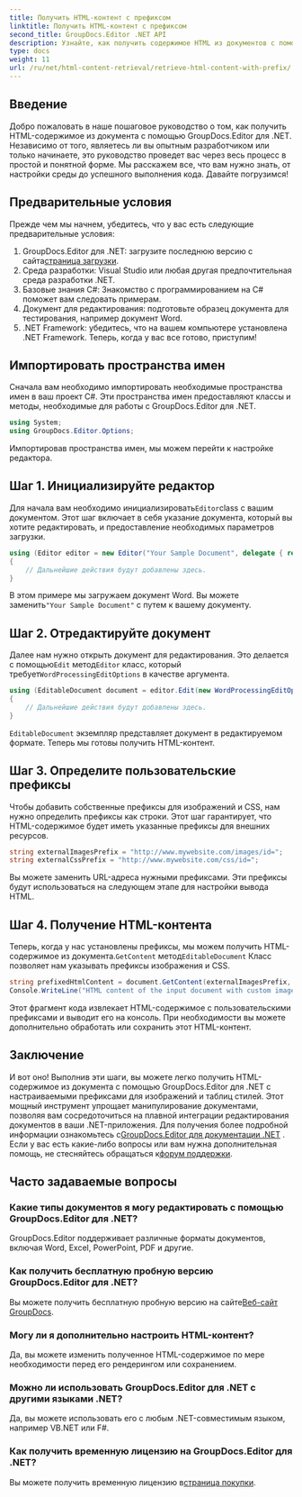 ```yaml
---
title: Получить HTML-контент с префиксом
linktitle: Получить HTML-контент с префиксом
second_title: GroupDocs.Editor .NET API
description: Узнайте, как получить содержимое HTML из документов с помощью GroupDocs.Editor для .NET с настраиваемыми префиксами для изображений и таблиц стилей. Пошаговое руководство включено.
type: docs
weight: 11
url: /ru/net/html-content-retrieval/retrieve-html-content-with-prefix/
---
```

## Введение
Добро пожаловать в наше пошаговое руководство о том, как получить HTML-содержимое из документа с помощью GroupDocs.Editor для .NET. Независимо от того, являетесь ли вы опытным разработчиком или только начинаете, это руководство проведет вас через весь процесс в простой и понятной форме. Мы расскажем все, что вам нужно знать, от настройки среды до успешного выполнения кода. Давайте погрузимся!
## Предварительные условия
Прежде чем мы начнем, убедитесь, что у вас есть следующие предварительные условия:
1.  GroupDocs.Editor для .NET: загрузите последнюю версию с сайта[страница загрузки](https://releases.groupdocs.com/editor/net/).
2. Среда разработки: Visual Studio или любая другая предпочтительная среда разработки .NET.
3. Базовые знания C#: Знакомство с программированием на C# поможет вам следовать примерам.
4. Документ для редактирования: подготовьте образец документа для тестирования, например документ Word.
5. .NET Framework: убедитесь, что на вашем компьютере установлена .NET Framework.
Теперь, когда у вас все готово, приступим!
## Импортировать пространства имен
Сначала вам необходимо импортировать необходимые пространства имен в ваш проект C#. Эти пространства имен предоставляют классы и методы, необходимые для работы с GroupDocs.Editor для .NET.
```csharp
using System;
using GroupDocs.Editor.Options;
```
Импортировав пространства имен, мы можем перейти к настройке редактора.
## Шаг 1. Инициализируйте редактор
 Для начала вам необходимо инициализировать`Editor`class с вашим документом. Этот шаг включает в себя указание документа, который вы хотите редактировать, и предоставление необходимых параметров загрузки.
```csharp
using (Editor editor = new Editor("Your Sample Document", delegate { return new WordProcessingLoadOptions(); }))
{
    // Дальнейшие действия будут добавлены здесь.
}
```
 В этом примере мы загружаем документ Word. Вы можете заменить`"Your Sample Document"` с путем к вашему документу.
## Шаг 2. Отредактируйте документ
 Далее нам нужно открыть документ для редактирования. Это делается с помощью`Edit` метод`Editor` класс, который требует`WordProcessingEditOptions` в качестве аргумента.
```csharp
using (EditableDocument document = editor.Edit(new WordProcessingEditOptions()))
{
    // Дальнейшие действия будут добавлены здесь.
}
```
`EditableDocument` экземпляр представляет документ в редактируемом формате. Теперь мы готовы получить HTML-контент.
## Шаг 3. Определите пользовательские префиксы
Чтобы добавить собственные префиксы для изображений и CSS, нам нужно определить префиксы как строки. Этот шаг гарантирует, что HTML-содержимое будет иметь указанные префиксы для внешних ресурсов.
```csharp
string externalImagesPrefix = "http://www.mywebsite.com/images/id=";
string externalCssPrefix = "http://www.mywebsite.com/css/id=";
```
Вы можете заменить URL-адреса нужными префиксами. Эти префиксы будут использоваться на следующем этапе для настройки вывода HTML.
## Шаг 4. Получение HTML-контента
Теперь, когда у нас установлены префиксы, мы можем получить HTML-содержимое из документа.`GetContent` метод`EditableDocument` Класс позволяет нам указывать префиксы изображения и CSS.
```csharp
string prefixedHtmlContent = document.GetContent(externalImagesPrefix, externalCssPrefix);
Console.WriteLine("HTML content of the input document with custom image and stylesheet prefixes: {0}", prefixedHtmlContent);
```
Этот фрагмент кода извлекает HTML-содержимое с пользовательскими префиксами и выводит его на консоль. При необходимости вы можете дополнительно обработать или сохранить этот HTML-контент.
## Заключение
И вот оно! Выполнив эти шаги, вы можете легко получить HTML-содержимое из документа с помощью GroupDocs.Editor для .NET с настраиваемыми префиксами для изображений и таблиц стилей. Этот мощный инструмент упрощает манипулирование документами, позволяя вам сосредоточиться на плавной интеграции редактирования документов в ваши .NET-приложения.
 Для получения более подробной информации ознакомьтесь с[GroupDocs.Editor для документации .NET](https://reference.groupdocs.com/editor/net/) . Если у вас есть какие-либо вопросы или вам нужна дополнительная помощь, не стесняйтесь обращаться к[форум поддержки](https://forum.groupdocs.com/c/editor/20).
## Часто задаваемые вопросы
### Какие типы документов я могу редактировать с помощью GroupDocs.Editor для .NET?
GroupDocs.Editor поддерживает различные форматы документов, включая Word, Excel, PowerPoint, PDF и другие.
### Как получить бесплатную пробную версию GroupDocs.Editor для .NET?
 Вы можете получить бесплатную пробную версию на сайте[Веб-сайт GroupDocs](https://releases.groupdocs.com/).
### Могу ли я дополнительно настроить HTML-контент?
Да, вы можете изменить полученное HTML-содержимое по мере необходимости перед его рендерингом или сохранением.
### Можно ли использовать GroupDocs.Editor для .NET с другими языками .NET?
Да, вы можете использовать его с любым .NET-совместимым языком, например VB.NET или F#.
### Как получить временную лицензию на GroupDocs.Editor для .NET?
 Вы можете получить временную лицензию в[страница покупки](https://purchase.groupdocs.com/temporary-license/).